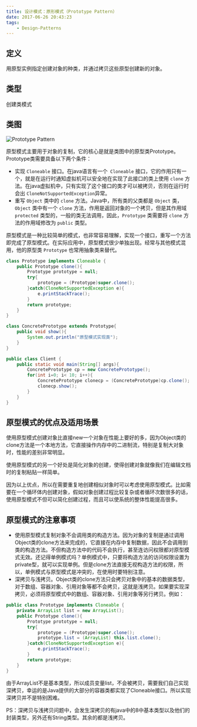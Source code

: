 ```yaml
---
title: 设计模式：原形模式（Prototype Pattern）
date: 2017-06-26 20:43:23
tags:
    - Design-Patterns
---
```


## 定义
用原型实例指定创建对象的种类，并通过拷贝这些原型创建新的对象。

## 类型
创建类模式

## 类图

![Prototype Pattern](http://cdn.shianqi.com/20171110095348_JbDOLV_PrototypePattern.png)

原型模式主要用于对象的复制，它的核心是就是类图中的原型类Prototype。Prototype类需要具备以下两个条件：
* 实现 `Cloneable` 接口。在java语言有一个` Cloneable` 接口，它的作用只有一个，就是在运行时通知虚拟机可以安全地在实现了此接口的类上使用 `clone` 方法。在java虚拟机中，只有实现了这个接口的类才可以被拷贝，否则在运行时会出 `CloneNotSupportedException`异常。
* 重写 `Object` 类中的 `clone` 方法。Java中，所有类的父类都是 `Object` 类，`Object` 类中有一个 `clone` 方法，作用是返回对象的一个拷贝，但是其作用域 `protected` 类型的，一般的类无法调用，因此，`Prototype` 类需要将 `clone` 方法的作用域修改为 `public` 类型。

原型模式是一种比较简单的模式，也非常容易理解，实现一个接口，重写一个方法即完成了原型模式。在实际应用中，原型模式很少单独出现。经常与其他模式混用，他的原型类 `Prototype` 也常用抽象类来替代。

```java
class Prototype implements Cloneable {  
    public Prototype clone(){
        Prototype prototype = null;  
        try{  
            prototype = (Prototype)super.clone();  
        }catch(CloneNotSupportedException e){  
            e.printStackTrace();  
        }  
        return prototype;   
    }  
}  

class ConcretePrototype extends Prototype{  
    public void show(){  
        System.out.println("原型模式实现类");  
    }  
}  

public class Client {  
    public static void main(String[] args){  
        ConcretePrototype cp = new ConcretePrototype();  
        for(int i=0; i< 10; i++){  
            ConcretePrototype clonecp = (ConcretePrototype)cp.clone();  
            clonecp.show();  
        }
    }
}
```

## 原型模式的优点及适用场景
使用原型模式创建对象比直接new一个对象在性能上要好的多，因为Object类的clone方法是一个本地方法，它直接操作内存中的二进制流，特别是复制大对象时，性能的差别非常明显。

使用原型模式的另一个好处是简化对象的创建，使得创建对象就像我们在编辑文档时的复制粘贴一样简单。

因为以上优点，所以在需要重复地创建相似对象时可以考虑使用原型模式。比如需要在一个循环体内创建对象，假如对象创建过程比较复杂或者循环次数很多的话，使用原型模式不但可以简化创建过程，而且可以使系统的整体性能提高很多。

## 原型模式的注意事项
* 使用原型模式复制对象不会调用类的构造方法。因为对象的复制是通过调用Object类的clone方法来完成的，它直接在内存中复制数据，因此不会调用到类的构造方法。不但构造方法中的代码不会执行，甚至连访问权限都对原型模式无效。还记得单例模式吗？单例模式中，只要将构造方法的访问权限设置为private型，就可以实现单例。但是clone方法直接无视构造方法的权限，所以，单例模式与原型模式是冲突的，在使用时要特别注意。
* 深拷贝与浅拷贝。Object类的clone方法只会拷贝对象中的基本的数据类型，对于数组、容器对象、引用对象等都不会拷贝，这就是浅拷贝。如果要实现深拷贝，必须将原型模式中的数组、容器对象、引用对象等另行拷贝。例如：
```java
public class Prototype implements Cloneable {  
    private ArrayList list = new ArrayList();  
    public Prototype clone(){  
        Prototype prototype = null;  
        try{  
            prototype = (Prototype)super.clone();  
            prototype.list = (ArrayList) this.list.clone();  
        }catch(CloneNotSupportedException e){  
            e.printStackTrace();  
        }  
        return prototype;   
    }  
}  
```
由于ArrayList不是基本类型，所以成员变量list，不会被拷贝，需要我们自己实现深拷贝，幸运的是Java提供的大部分的容器类都实现了Cloneable接口。所以实现深拷贝并不是特别困难。

PS：深拷贝与浅拷贝问题中，会发生深拷贝的有java中的8中基本类型以及他们的封装类型，另外还有String类型。其余的都是浅拷贝。
